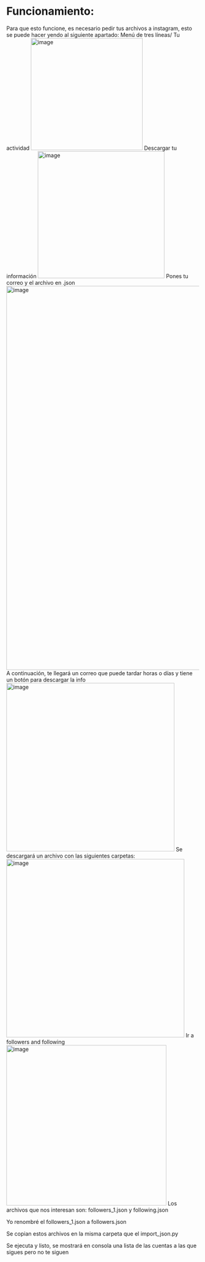 # Funcionamiento:

Para que esto funcione, es necesario pedir tus archivos a instagram, esto se puede hacer yendo al siguiente apartado: 
Menú de tres líneas/ Tu actividad
<img width="292" alt="image" src="https://github.com/michoricardo/ComparadorJsonsInstagram/assets/44788583/5303e6ef-c5f1-46f1-aa89-f8445b7b5686">
Descargar tu información 
<img width="331" alt="image" src="https://github.com/michoricardo/ComparadorJsonsInstagram/assets/44788583/9302e9db-c250-4c15-bbac-c86a2069b26f">
Pones tu correo y el archivo en .json
<img width="1001" alt="image" src="https://github.com/michoricardo/ComparadorJsonsInstagram/assets/44788583/0f112727-6632-4776-8250-01ff164c7302">
A continuación, te llegará un correo que puede tardar horas o días y tiene un botón para descargar la info
<img width="439" alt="image" src="https://github.com/michoricardo/ComparadorJsonsInstagram/assets/44788583/c95286da-033a-4a91-973a-b43ce57daed6">
Se descargará un archivo con las siguientes carpetas: 
<img width="465" alt="image" src="https://github.com/michoricardo/ComparadorJsonsInstagram/assets/44788583/54f4ffbf-b5fc-4936-80c9-15a1dcd68934">
Ir a followers and following
<img width="418" alt="image" src="https://github.com/michoricardo/ComparadorJsonsInstagram/assets/44788583/9b659338-427a-4331-af6a-26b1edbc058b">
Los archivos que nos interesan son: followers_1.json y following.json

Yo renombré el followers_1.json a followers.json

Se copian estos archivos en la misma carpeta que el import_json.py 

Se ejecuta y listo, se mostrará en consola una lista de las cuentas a las que sigues pero no te siguen
